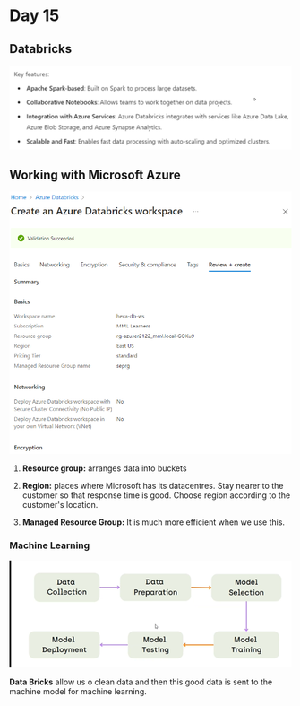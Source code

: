 # Day 15

## Databricks
![alt text](<../Images/New folder/14_1.png>)

## Working with Microsoft Azure
![alt text](<../Images/New folder/14_2.png>)
1. **Resource group:** arranges data into buckets

2. **Region:** places where Microsoft has its datacentres. Stay nearer to the customer so that response time is good. Choose region according to the customer's location.

3. **Managed Resource Group:** It is much more efficient when we use this.

### Machine Learning
![alt text](<../Images/New folder/14_3.png>)

**Data Bricks** allow us o clean data and then this good data is sent to the machine model for machine learning. 